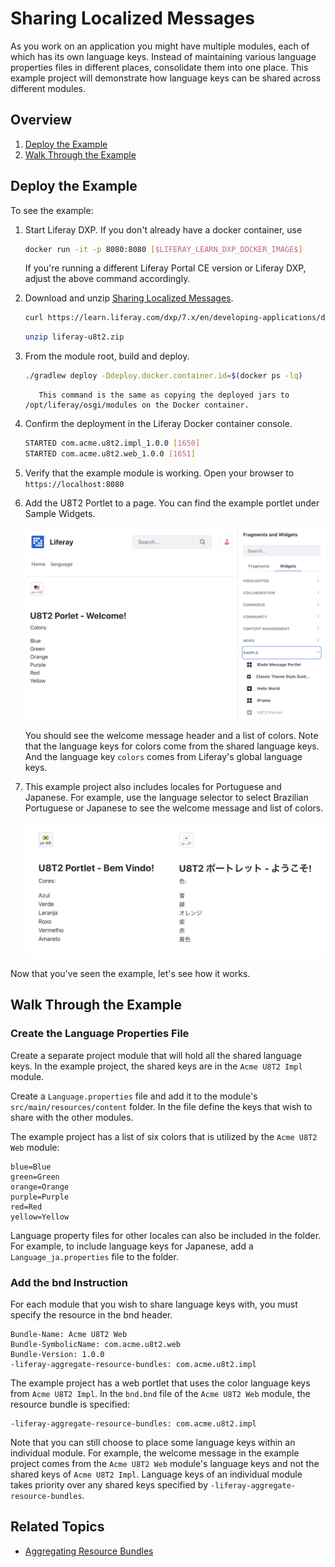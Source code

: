 # Sharing Localized Messages

As you work on an application you might have multiple modules, each of which has its own language keys. Instead of maintaining various language properties files in different places, consolidate them into one place. This example project will demonstrate how language keys can be shared across different modules.

## Overview

1. [Deploy the Example](#deploy-the-example)
1. [Walk Through the Example](#walk-through-the-example)

## Deploy the Example

To see the example:

1. Start Liferay DXP. If you don't already have a docker container, use

    ```bash
    docker run -it -p 8080:8080 [$LIFERAY_LEARN_DXP_DOCKER_IMAGE$]
    ```

    If you're running a different Liferay Portal CE version or Liferay DXP, adjust the above command accordingly. 

1. Download and unzip [Sharing Localized Messages](./liferay-u8t2.zip).

    ```bash
    curl https://learn.liferay.com/dxp/7.x/en/developing-applications/developing-a-java-web-application/using-mvc/sharing-localized-messages/resources/liferay-u8t2.zip -O
    ```

    ```bash
    unzip liferay-u8t2.zip
    ```

1. From the module root, build and deploy.

    ```bash
    ./gradlew deploy -Ddeploy.docker.container.id=$(docker ps -lq)
    ```

    ```note::
       This command is the same as copying the deployed jars to /opt/liferay/osgi/modules on the Docker container.
    ```

1. Confirm the deployment in the Liferay Docker container console.

    ```bash
    STARTED com.acme.u8t2.impl_1.0.0 [1650]
    STARTED com.acme.u8t2.web_1.0.0 [1651]
    ```

1. Verify that the example module is working. Open your browser to `https://localhost:8080`

1. Add the U8T2 Portlet to a page. You can find the example portlet under Sample Widgets.

    ![Add the U8T2 Portlet to a page.](./sharing-localized-messages/images/01.png)

    You should see the welcome message header and a list of colors. Note that the language keys for colors come from the shared language keys. And the language key `colors` comes from Liferay's global language keys.

1. This example project also includes locales for Portuguese and Japanese. For example, use the language selector to select Brazilian Portuguese or Japanese to see the welcome message and list of colors.

    ![The example shows locales for Portuguese and Japanese.](./sharing-localized-messages/images/02.png)

Now that you've seen the example, let's see how it works.

## Walk Through the Example

### Create the Language Properties File

Create a separate project module that will hold all the shared language keys. In the example project, the shared keys are in the `Acme U8T2 Impl` module. 

Create a `Language.properties` file and add it to the module's `src/main/resources/content` folder. In the file define the keys that wish to share with the other modules. 

The example project has a list of six colors that is utilized by the `Acme U8T2 Web` module:

```properties
blue=Blue
green=Green
orange=Orange
purple=Purple
red=Red
yellow=Yellow 
```

Language property files for other locales can also be included in the folder. For example, to include language keys for Japanese, add a `Language_ja.properties` file to the folder.

### Add the bnd Instruction

For each module that you wish to share language keys with, you must specify the resource in the bnd header. 

```properties
Bundle-Name: Acme U8T2 Web
Bundle-SymbolicName: com.acme.u8t2.web
Bundle-Version: 1.0.0
-liferay-aggregate-resource-bundles: com.acme.u8t2.impl
```

The example project has a web portlet that uses the color language keys from `Acme U8T2 Impl`. In the `bnd.bnd` file of the `Acme U8T2 Web` module, the resource bundle is specified:

```properties
-liferay-aggregate-resource-bundles: com.acme.u8t2.impl
```

Note that you can still choose to place some language keys within an individual module. For example, the welcome message in the example project comes from the `Acme U8T2 Web` module's language keys and not the shared keys of `Acme U8T2 Impl`. Language keys of an individual module takes priority over any shared keys specified by `-liferay-aggregate-resource-bundles`. 

## Related Topics

* [Aggregating Resource Bundles](../../reference/aggregating-resource-bundles.md)
